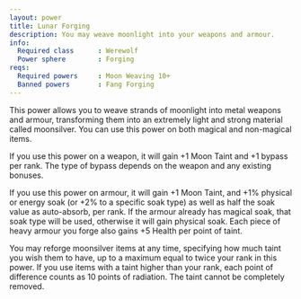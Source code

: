 ```yaml
---
layout: power
title: Lunar Forging
description: You may weave moonlight into your weapons and armour.
info:
  Required class      : Werewolf
  Power sphere        : Forging
reqs:
  Required powers     : Moon Weaving 10+
  Banned powers       : Fang Forging
---
```


This power allows you to weave strands of moonlight into metal weapons and
armour, transforming them into an extremely light and strong material called
moonsilver.  You can use this power on both magical and non-magical items.

If you use this power on a weapon, it will gain +1 Moon Taint and +1 bypass
per rank.  The type of bypass depends on the weapon and any existing bonuses.

If you use this power on armour, it will gain +1 Moon Taint, and +1% physical
or energy soak (or +2% to a specific soak type) as well as half the soak value
as auto-absorb, per rank.  If the armour already has magical soak, that soak
type will be used, otherwise it will gain physical soak.  Each piece of heavy
armour you forge also gains +5 Health per point of taint.

You may reforge moonsilver items at any time, specifying how much taint you
wish them to have, up to a maximum equal to twice your rank in this power.  If
you use items with a taint higher than your rank, each point of difference
counts as 10 points of radiation.  The taint cannot be completely removed.
